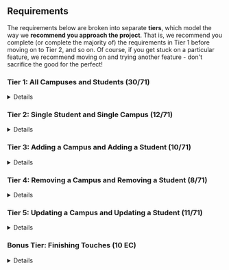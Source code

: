 ## Requirements

The requirements below are broken into separate **tiers**, which model the way we **recommend you approach the project**. That is, we recommend you complete (or complete the majority of) the requirements in Tier 1 before moving on to Tier 2, and so on. Of course, if you get stuck on a particular feature, we recommend moving on and trying another feature - don't sacrifice the good for the perfect!

### Tier 1: All Campuses and Students (30/71)

<details>

#### Frontend

- [ x] Write a campuses sub-reducer to manage campuses in your Redux store
- [ x] Write a students sub-reducer to manage students in your Redux store
- [ x] Write a component to display a list of all campuses (at least their names and images)
- [ x] Write a component to display a list of all students (at least their names)
- [ x] Display the all-campuses component when the url matches `/campuses`
- [ x] Display the all-students component when the url matches `/students`
- [ x] Add a links to the navbar that can be used to navigate to the all-campuses view and the all-students view

#### Backend

- [ x] Write a route to serve up all students
- [ x] Write a route to serve up all campuses

- Write a `campuses` model with the following information:
  - [ x] name - not empty or null
  - [ x] imageUrl - with a default value
  - [ x] address - not empty or null
  - [ x] description - extremely large text
- Write a `students` model with the following information:
  - [ x] firstName - not empty or null
  - [ x] lastName - not empty or null
  - [ x] email - not empty or null; must be a valid email
  - [ x] imageUrl - with a default value
  - [ x] gpa - decimal between 0.0 and 4.0
- [x ] Students may be associated with at most one campus. Likewise, campuses may be associated with many students

#### Seed

- [ x] Running the seed file creates campuses and students for demonstration purposes

#### Testing

- [ x] React (AllCampuses): renders "No Campuses" if passed an empty array of campuses
- [ x] React (AllStudents): renders "No Students" if passed an empty array of students
- [ x] Redux (campuses): returns the initial state by default
- [ x] Redux (students): returns the initial state by default
- [ x] Express: GET /api/students responds with all students
- [x ] Sequelize (Campus): requires name and address
- [x ] Sequelize (Student): email must be a valid email
- [ x] Navigation: navbar to navigate to home, campuses, students
- [ x] Seed file: creates exactly one campus that has no students
- [ x] Seed file: creates exactly one student that is not enrolled in a campus

Congrats! You have completed your first vertical slice! Make sure to `commit -m "Feature: Get All Campuses and Students"` before moving on (see RUBRIC.md - points are awarded/deducted for a proper git workflow)!

</details>

### Tier 2: Single Student and Single Campus (12/71)

<details>

#### Frontend

- Write a component to display a single campus with the following information:
  - [x ] The campus's name, image, address and description
  - [x ] A list of the names of all students in that campus (or a helpful message if it doesn't have any students)
- [ x] Display the appropriate campus's info when the url matches `/campuses/:campusId`
- [x ] Clicking on a campus from the all-campuses view should navigate to show that campus in the single-campus view

- Write a component to display a single student with the following information:
  - [ x] The student's full name, email, image, and gpa
  - [ x] The name of their campus (or a helpful message if they don't have one)
- [ x] Display the appropriate student when the url matches `/students/:studentId`
- [x ] Clicking on a student from the all-students view should navigate to show that student in the single-student view

- [x ] Clicking on the name of a student in the single-campus view should navigate to show that student in the single-student view
- [x ] Clicking on the name of a campus in the single-student view should navigate to show that campus in the single-campus view

#### Backend

- [ x] Write a route to serve up a single campus (based on its id), _including that campuses' students_
- [ x] Write a route to serve up a single student (based on their id), _including that student's campus_

Congrats! You have completed your second vertical slice! Make sure to `commit -m "Feature: Get Single Campus and Student"` before moving on (see RUBRIC.md - points are awarded/deducted for a proper git workflow)!

</details>

### Tier 3: Adding a Campus and Adding a Student (10/71)

<details>

#### Frontend

- [x ] Write a component to display a form for adding a new campus that contains inputs for _at least_ the name and address.
- [ x] Display this component EITHER as part of the all-campuses view, or as its own view
- Submitting the form with a valid name/address should:

  - [x ] Make an AJAX request that causes the new campus to be persisted in the database
  - [ x] Add the new campus to the list of campuses without needing to refresh the page

- [x ] Write a component to display a form for adding a new student that contains inputs for _at least_ first name, last name and email
- [ x] Display this component EITHER as part of the all-students view, or as its own view
- Submitting the form with a valid first name/last name/email should:
  - [x ] Make an AJAX request that causes the new student to be persisted in the database
  - [ x] Add the new student to the list of students without needing to refresh the page

#### Backend

- [ x] Write a route to add a new campus
- [ x] Write a route to add a new student

Congrats! You have completed your third vertical slice! Make sure to `commit -m "Feature: Add Campus and Student"` before moving on (see RUBRIC.md - points are awarded/deducted for a proper git workflow)!

</details>

### Tier 4: Removing a Campus and Removing a Student (8/71)

<details>

#### Frontend

- [x ] In the all-campuses view, include an `X` button next to each campus
- Clicking the `X` button should:

  - [ x] Make an AJAX request that causes that campus to be removed from database
  - [ x] Remove the campus from the list of campuses without needing to refresh the page

- [ x] In the all-students view, include an `X` button next to each student
- Clicking the `X` button should:
  - [ x] Make an AJAX request that causes that student to be removed from database
  - [ x] Remove the student from the list of students without needing to refresh the page

#### Backend

- [x ] Write a route to remove a campus (based on its id)
- [x ] Write a route to remove a student (based on their id)

Congrats! You have completed your fourth vertical slice! Make sure to `commit -m "Feature: Remove Campus and Student"` before moving on (see RUBRIC.md - points are awarded/deducted for a proper git workflow)!

</details>

### Tier 5: Updating a Campus and Updating a Student (11/71)

<details>

#### Frontend

- [ x] Write a component to display a form updating _at least_ a campus's name and address
- [ x] Display this component EITHER as part of the single-campus view, or as its own view
- Submitting the form with valid data should:
  - [x ] Make an AJAX request that causes that campus to be updated in the database
  - [ x] Update the campus in the current view without needing to refresh the page
- [ x] In the single-campus view, display an `Unregister` button next to each of its students, which removes the student from the campus (in the database as well as this view); hint: the student is still in the database but is no longer associated with the campus

- [x ] Write a component to display a form updating _at least_ a student's first and last names, and email
- [ x] Display this component EITHER as part of the single-student view, or as its own view
- Submitting the form with valid data should:
  - [ x] Make an AJAX request that causes that student to be updated in the database
  - [ x] Update the student in the current view without needing to refresh the page

#### Backend

- [x ] Write a route to update an existing campus
- [ x] Write a route to update an existing student

</details>

### Bonus Tier: Finishing Touches (10 EC)

<details>

- Finishing Touches
  - [x ] If a user attempts to add a new student or campus without a required field, a helpful message should be displayed
  - [x ] If a user attempts to access a page that doesn't exist (ex. `/cafeteria`), a helpful "not found" message should be displayed
  - [ x] If a user attempts to view a student/campus that doesn't exist, a helpful message should be displayed
  - [ ] Whenever a component needs to wait for data to load from the server, a "loading" message should be displayed until the data is available
  - [ x] Overall, the app is spectacularly styled and visually stunning
- Ordering
  - [ ] Create option for students to be ordered based on GPA on all-students view
  - [ ] Create option for campuses to be ordered alphabetically on all-campuses view
- Filtering
  - [ x] Create a filter on all-students view to only show students who are not registered to a campus
  - [x ] Create a filter on the all-campuses view to only show campuses that do not have any registered students
- Seed
  - [ x] Seed 100+ students and 100+ campuses

</details>
